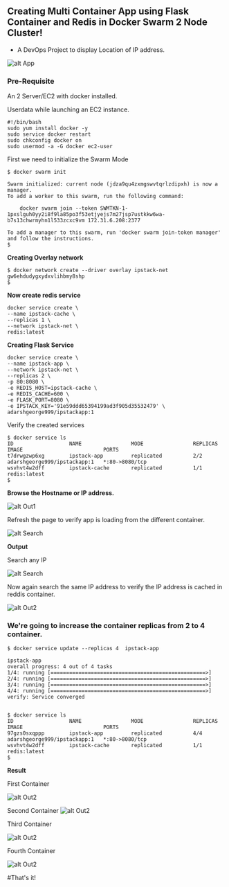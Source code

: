 ## Creating Multi Container App using Flask Container and Redis in Docker Swarm 2 Node Cluster!

* A DevOps Project to display Location of IP address.


![alt App](https://github.com/adarshgeorge/docker-swarm-multi_container_app/blob/master/png/home.png)



### Pre-Requisite
An 2 Server/EC2 with docker installed. 

Userdata while launching an EC2 instance.
```
#!/bin/bash
sudo yum install docker -y
sudo service docker restart
sudo chkconfig docker on
sudo usermod -a -G docker ec2-user

```



First we need to initialize the Swarm Mode

```
$ docker swarm init

Swarm initialized: current node (jdza9qu4zxmgswvtqrlzdipxh) is now a manager.
To add a worker to this swarm, run the following command:
   
    docker swarm join --token SWMTKN-1-1pxslguh0yy2i8f9la85po3f53etjyejs7m27jsp7ustkkw6wa-b7s13chwrmyhn1l533zcxc9vm 172.31.6.208:2377

To add a manager to this swarm, run 'docker swarm join-token manager' and follow the instructions.
$
```


**Creating Overlay network**
```
$ docker network create --driver overlay ipstack-net
gw6ehdudygxydxvlihbmy8shp
$

```

**Now create redis service**

```
docker service create \
--name ipstack-cache \
--replicas 1 \
--network ipstack-net \
redis:latest

```


**Creating Flask Service**


```
docker service create \
--name ipstack-app \
--network ipstack-net \
--replicas 2 \
-p 80:8080 \
-e REDIS_HOST=ipstack-cache \
-e REDIS_CACHE=600 \
-e FLASK_PORT=8080 \
-e IPSTACK_KEY='91e59ddd65394199ad3f905d35532479' \
adarshgeorge999/ipstackapp:1
```

Verify the created services

```
$ docker service ls
ID                  NAME                MODE                REPLICAS            IMAGE                          PORTS
t7drwgzwp6xg        ipstack-app         replicated          2/2                 adarshgeorge999/ipstackapp:1   *:80->8080/tcp
wsvhvt4w2dff        ipstack-cache       replicated          1/1                 redis:latest
$

```

**Browse the Hostname or IP address.**

![alt Out1](https://github.com/adarshgeorge/docker-swarm-multi_container_app/blob/master/png/container1.png) 

Refresh the page to verify app is loading from the different container. 

![alt Search](https://github.com/adarshgeorge/docker-swarm-multi_container_app/blob/master/png/container2.png) 


**Output**

Search any IP

![alt Search](https://github.com/adarshgeorge/docker-swarm-multi_container_app/blob/master/png/searching1.png) 


Now again search the same IP address to verify the IP address is cached in reddis container. 

![alt Out2](https://github.com/adarshgeorge/docker-swarm-multi_container_app/blob/master/png/searching2.png) 


### We're going to increase the container replicas from 2 to 4 container.

```
$ docker service update --replicas 4  ipstack-app

ipstack-app
overall progress: 4 out of 4 tasks                                                                                                                                      1/4: running [==================================================>]                                                                        2/4: running [==================================================>]                                                                         
3/4: running [==================================================>]                                                                     
4/4: running [==================================================>]                                                                   verify: Service converged                                                                                                                   


$ docker service ls
ID                  NAME                MODE                REPLICAS            IMAGE                          PORTS
97gzs0sxqppp        ipstack-app         replicated          4/4                 adarshgeorge999/ipstackapp:1   *:80->8080/tcp
wsvhvt4w2dff        ipstack-cache       replicated          1/1                 redis:latest
$

```

**Result**

First Container

![alt Out2](https://github.com/adarshgeorge/docker-swarm-multi_container_app/blob/master/png/replica1.png) 

Second Container
![alt Out2](https://github.com/adarshgeorge/docker-swarm-multi_container_app/blob/master/png/replica2.png) 

Third Container

![alt Out2](https://github.com/adarshgeorge/docker-swarm-multi_container_app/blob/master/png/replica3.png) 

Fourth Container

![alt Out2](https://github.com/adarshgeorge/docker-swarm-multi_container_app/blob/master/png/replica4.png) 


#That's it!
